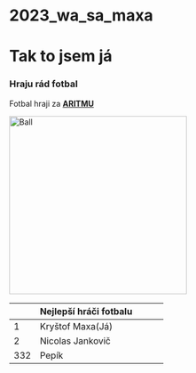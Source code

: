 # 2023_wa_sa_maxa
<h1>Tak to jsem já</h1>
<h3>Hraju rád fotbal</h3>
<p>Fotbal hraji za <a href = "https://www.aritma.cz/"><b>ARITMU</b></a></p>
<img src="https://cdn.pixabay.com/photo/2013/07/13/10/51/football-157930_1280.png" alt="Ball" width="320" height="320">

|     | Nejlepší hráči fotbalu |   |   |   |
|-----|------------------------|---|---|---|
| 1   | Kryštof Maxa(Já)       |   |   |   |
| 2   | Nicolas Jankovič       |   |   |   |
| 332 | Pepík                  |   |   |   |
